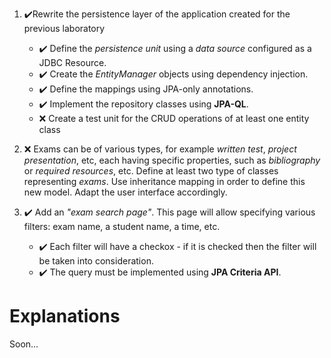 1. ✔️Rewrite the persistence layer of the application created for the previous laboratory
	-  ✔️ Define the  _persistence unit_  using a  _data source_  configured as a JDBC Resource.
	 -  ✔️ Create the  _EntityManager_  objects using dependency injection.
	- ✔️ Define the mappings using JPA-only annotations.
	- ✔️ Implement the repository classes using  **JPA-QL**.
	- ❌ Create a test unit for the CRUD operations of at least one entity class

2. ❌ Exams can be of various types, for example _written test_, _project presentation_, etc, each having specific properties, such as _bibliography_ or _required resources_, etc. Define at least two type of classes representing _exams_. Use inheritance mapping in order to define this new model. Adapt the user interface accordingly.

4. ✔️ Add an _"exam search page"_. This page will allow specifying various filters: exam name, a student name, a time, etc.
	 -  ✔️ Each filter will have a checkox - if it is checked then the filter will be taken into consideration.
	 -  ✔️ The query must be implemented using  **JPA Criteria API**.


# **Explanations**

Soon...
